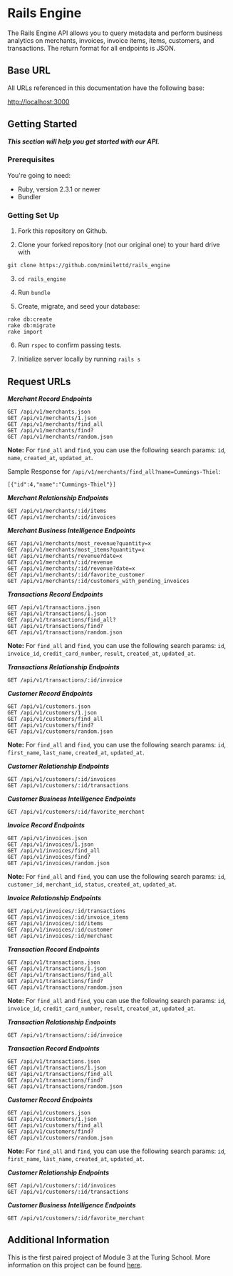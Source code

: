 # Rails Engine

The Rails Engine API allows you to query metadata and perform business analytics on merchants, invoices, invoice items, items, customers, and transactions. The return format for all endpoints is JSON.

## Base URL

All URLs referenced in this documentation have the following base:


<a href="http://localhost:3000">http://localhost:3000</a>


## Getting Started
<b><i>This section will help you get started with our API.</i></b>

### Prerequisites

You're going to need:
  * Ruby, version 2.3.1 or newer
  * Bundler

### Getting Set Up

1. Fork this repository on Github.

2. Clone your forked repository (not our original one) to your hard drive with

```
git clone https://github.com/mimilettd/rails_engine
```
3. `cd rails_engine`

4. Run `bundle`

5. Create, migrate, and seed your database:

```
rake db:create
rake db:migrate
rake import
```

6. Run `rspec` to confirm passing tests.

7. Initialize server locally by running `rails s`

## Request URLs

<b><i>Merchant Record Endpoints</i></b>

```
GET /api/v1/merchants.json
GET /api/v1/merchants/1.json
GET /api/v1/merchants/find_all
GET /api/v1/merchants/find?
GET /api/v1/merchants/random.json
```

<b>Note:</b> For `find_all` and `find`, you can use the following search params: `id`, `name`, `created_at`, `updated_at`.

Sample Response for `/api/v1/merchants/find_all?name=Cummings-Thiel`:

```
[{"id":4,"name":"Cummings-Thiel"}]
```

<b><i>Merchant Relationship Endpoints</i></b>

```
GET /api/v1/merchants/:id/items
GET /api/v1/merchants/:id/invoices
```

<b><i>Merchant Business Intelligence Endpoints</i></b>

```
GET /api/v1/merchants/most_revenue?quantity=x
GET /api/v1/merchants/most_items?quantity=x
GET /api/v1/merchants/revenue?date=x
GET /api/v1/merchants/:id/revenue
GET /api/v1/merchants/:id/revenue?date=x
GET /api/v1/merchants/:id/favorite_customer
GET /api/v1/merchants/:id/customers_with_pending_invoices
```

<b><i>Transactions Record Endpoints</i></b>

```
GET /api/v1/transactions.json
GET /api/v1/transactions/1.json
GET /api/v1/transactions/find_all?
GET /api/v1/transactions/find?
GET /api/v1/transactions/random.json
```
<b>Note:</b> For `find_all` and `find`, you can use the following search params: `id`, `invoice_id`, `credit_card_number`, `result`, `created_at`, `updated_at`.

<b><i>Transactions Relationship Endpoints</i></b>

```
GET /api/v1/transactions/:id/invoice
```

<b><i>Customer Record Endpoints</i></b>

```
GET /api/v1/customers.json
GET /api/v1/customers/1.json
GET /api/v1/customers/find_all
GET /api/v1/customers/find?
GET /api/v1/customers/random.json
```

<b>Note:</b> For `find_all` and `find`, you can use the following search params: `id`, `first_name`, `last_name`, `created_at`, `updated_at`.

<b><i>Customer Relationship Endpoints</i></b>

```
GET /api/v1/customers/:id/invoices
GET /api/v1/customers/:id/transactions
```

<b><i>Customer Business Intelligence Endpoints</i></b>

```
GET /api/v1/customers/:id/favorite_merchant
```

<b><i>Invoice Record Endpoints</i></b>

```
GET /api/v1/invoices.json
GET /api/v1/invoices/1.json
GET /api/v1/invoices/find_all
GET /api/v1/invoices/find?
GET /api/v1/invoices/random.json
```

<b>Note:</b> For `find_all` and `find`, you can use the following search params: `id`, `customer_id`, `merchant_id`, `status`, `created_at`, `updated_at`.

<b><i>Invoice Relationship Endpoints</i></b>

```
GET /api/v1/invoices/:id/transactions
GET /api/v1/invoices/:id/invoice_items
GET /api/v1/invoices/:id/items
GET /api/v1/invoices/:id/customer
GET /api/v1/invoices/:id/merchant
```

<b><i>Transaction Record Endpoints</i></b>

```
GET /api/v1/transactions.json
GET /api/v1/transactions/1.json
GET /api/v1/transactions/find_all
GET /api/v1/transactions/find?
GET /api/v1/transactions/random.json
```

<b>Note:</b> For `find_all` and `find`, you can use the following search params: `id`, `invoice_id`, `credit_card_number`, `result`, `created_at`, `updated_at`.

<b><i>Transaction Relationship Endpoints</i></b>

```
GET /api/v1/transactions/:id/invoice
```

<b><i>Transaction Record Endpoints</i></b>

```
GET /api/v1/transactions.json
GET /api/v1/transactions/1.json
GET /api/v1/transactions/find_all
GET /api/v1/transactions/find?
GET /api/v1/transactions/random.json
```

<b><i>Customer Record Endpoints</i></b>

```
GET /api/v1/customers.json
GET /api/v1/customers/1.json
GET /api/v1/customers/find_all
GET /api/v1/customers/find?
GET /api/v1/customers/random.json
```

<b>Note:</b> For `find_all` and `find`, you can use the following search params: `id`, `first_name`, `last_name`, `created_at`, `updated_at`.

<b><i>Customer Relationship Endpoints</i></b>

```
GET /api/v1/customers/:id/invoices
GET /api/v1/customers/:id/transactions
```

<b><i>Customer Business Intelligence Endpoints</i></b>

```
GET /api/v1/customers/:id/favorite_merchant
```

## Additional Information

This is the first paired project of Module 3 at the Turing School. More information on this project can be found <a href="http://backend.turing.io/module3/projects/rails_engine">here</a>.
